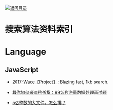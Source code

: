 [![返回目录](https://parg.co/UGo)](https://parg.co/b4z) 



# 搜索算法资料索引


# Language
## JavaScript

- [2017-Wade【Project】](https://github.com/KingPixil/wade): Blazing fast, 1kb search.





- [教你如何迅速秒杀掉：99%的海量数据处理面试题](http://blog.csdn.net/v_july_v/article/details/7382693)

- [5亿整数的大文件，怎么排？](http://www.tuicool.com/articles/ui2Qjyz)

